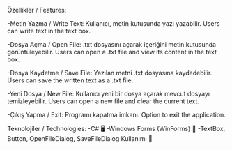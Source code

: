 Özellikler / Features:

-Metin Yazma / Write Text: Kullanıcı, metin kutusunda yazı yazabilir.
   Users can write text in the text box.

-Dosya Açma / Open File: .txt dosyasını açarak içeriğini metin kutusunda görüntüleyebilir.
   Users can open a .txt file and view its content in the text box.

-Dosya Kaydetme / Save File: Yazılan metni .txt dosyasına kaydedebilir.
   Users can save the written text as a .txt file.

-Yeni Dosya / New File: Kullanıcı yeni bir dosya açarak mevcut dosyayı temizleyebilir.
   Users can open a new file and clear the current text.

-Çıkış Yapma / Exit: Programı kapatma imkanı.
   Option to exit the application.

Teknolojiler / Technologies:
-C# 🖥️
-Windows Forms (WinForms) 🎨
-TextBox, Button, OpenFileDialog, SaveFileDialog Kullanımı 🧾
